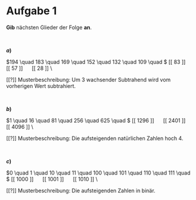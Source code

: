 <!--
version:  0.0.1

language: de

@style
input {
    text-align: center;
}

.flex-container {
    display: flex;
    flex-wrap: wrap;
    align-items: stretch;
    gap: 20px;
}

.flex-child {
    flex: 1;
    min-width: 350px;
    margin-right: 20px;
}

@media (max-width: 400px) {
    .flex-child {
        flex: 100%;
        margin-right: 0;
    }
}
@end

formula: \carry   \textcolor{red}{\scriptsize #1}
formula: \digit   \rlap{\carry{#1}}\phantom{#2}#2
formula: \permil  \text{‰}

import: https://raw.githubusercontent.com/liaTemplates/algebrite/master/README.md
import: https://raw.githubusercontent.com/LiaTemplates/Tikz-Jax/main/README.md

script: https://cdn.jsdelivr.net/gh/LiaTemplates/Tikz-Jax@main/dist/index.js

@round
<script>
  let value = `@input`;
  if (value.startsWith("@")) {
    ""
  } else {
    value = JSON.parse(value);
    value = value[0]
    value = value.replace(/,/g, ".");
    value = parseFloat(value);
    value = Math.round(value * Math.pow(10,@1)) / Math.pow(10,@1);
    value == @0
  }
</script>
@end

tags: Folgen, Experte

-->




# Aufgabe 1

**Gib** nächsten Glieder der Folge **an**.



<br>



<section class="flex-container">

<div class="flex-child">

__$a)\;\;$__

$194 \quad 183 \quad 169 \quad 152 \quad 132 \quad 109 \quad $ [[ 83 ]] $\quad$ [[ 57 ]] $\quad$ [[ 28 ]] \

[[?]] Musterbeschreibung: Um $3$ wachsender Subtrahend wird vom vorherigen Wert subtrahiert.

</div>

</section>


<br>



<section class="flex-container">

<div class="flex-child">

__$b)\;\;$__

$1 \quad 16 \quad 81 \quad 256 \quad 625 \quad $ [[ 1296 ]] $\quad$ [[ 2401 ]] $\quad$ [[ 4096 ]] \

[[?]] Musterbeschreibung: Die aufsteigenden natürlichen Zahlen hoch $4$.

</div>

</section>


<br>



<section class="flex-container">

<div class="flex-child">

__$c)\;\;$__

$0 \quad 1 \quad 10 \quad 11 \quad 100 \quad 101 \quad 110 \quad 111 \quad $ [[ 1000 ]] $\quad$ [[ 1001 ]] $\quad$ [[ 1010 ]] \

[[?]] Musterbeschreibung: Die aufsteigenden Zahlen in binär.

</div>

</section>

<br>
<br>
<br>
<br>